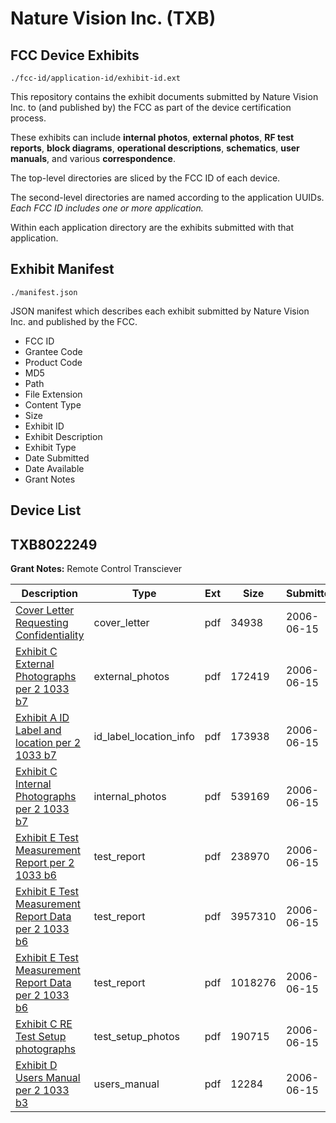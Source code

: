 # Nature Vision Inc. (TXB)
## FCC Device Exhibits

```
./fcc-id/application-id/exhibit-id.ext
```

This repository contains the exhibit documents submitted by Nature Vision Inc. to (and published by) the FCC as part of the device certification process.

These exhibits can include **internal photos**, **external photos**, **RF test reports**, **block diagrams**, **operational descriptions**, **schematics**, **user manuals**, and various **correspondence**.

The top-level directories are sliced by the FCC ID of each device.

The second-level directories are named according to the application UUIDs. *Each FCC ID includes one or more application.*

Within each application directory are the exhibits submitted with that application. 

## Exhibit Manifest

```
./manifest.json
```

JSON manifest which describes each exhibit submitted by Nature Vision Inc. and published by the FCC.

- FCC ID
- Grantee Code
- Product Code
- MD5
- Path
- File Extension
- Content Type
- Size
- Exhibit ID
- Exhibit Description
- Exhibit Type
- Date Submitted
- Date Available
- Grant Notes

## Device List
## TXB8022249
**Grant Notes:** Remote Control Transciever

| Description | Type | Ext | Size | Submitted | Available |
| ----------- | ---- | --- | ---- | --------- | --------- |
| [Cover Letter Requesting Confidentiality](TXB8022249/e3dd8de8e69ee1ff9dbde95f50019838/669241.pdf) | cover_letter | pdf | 34938 | 2006-06-15 | 2006-06-15 |
| [Exhibit C External Photographs per 2 1033 b7](TXB8022249/e3dd8de8e69ee1ff9dbde95f50019838/669233.pdf) | external_photos | pdf | 172419 | 2006-06-15 | 2006-06-15 |
| [Exhibit A ID Label and location per 2 1033 b7](TXB8022249/e3dd8de8e69ee1ff9dbde95f50019838/669228.pdf) | id_label_location_info | pdf | 173938 | 2006-06-15 | 2006-06-15 |
| [Exhibit C Internal Photographs per 2 1033 b7](TXB8022249/e3dd8de8e69ee1ff9dbde95f50019838/669234.pdf) | internal_photos | pdf | 539169 | 2006-06-15 | 2006-06-15 |
| [Exhibit E Test Measurement Report per 2 1033 b6](TXB8022249/e3dd8de8e69ee1ff9dbde95f50019838/669237.pdf) | test_report | pdf | 238970 | 2006-06-15 | 2006-06-15 |
| [Exhibit E Test Measurement Report Data per 2 1033 b6](TXB8022249/e3dd8de8e69ee1ff9dbde95f50019838/669238.pdf) | test_report | pdf | 3957310 | 2006-06-15 | 2006-06-15 |
| [Exhibit E Test Measurement Report Data per 2 1033 b6](TXB8022249/e3dd8de8e69ee1ff9dbde95f50019838/669239.pdf) | test_report | pdf | 1018276 | 2006-06-15 | 2006-06-15 |
| [Exhibit C RE Test Setup photographs](TXB8022249/e3dd8de8e69ee1ff9dbde95f50019838/669235.pdf) | test_setup_photos | pdf | 190715 | 2006-06-15 | 2006-06-15 |
| [Exhibit D Users Manual per 2 1033 b3](TXB8022249/e3dd8de8e69ee1ff9dbde95f50019838/669236.pdf) | users_manual | pdf | 12284 | 2006-06-15 | 2006-06-15 |

